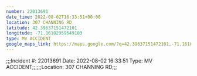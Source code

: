 ```yaml
---
number: 22013691
date_time: 2022-08-02T16:33:51+00:00
location: 307 CHANNING RD
latitude: 42.39637151472101
longitude: -71.16102959549103
type: MV ACCIDENT
google_maps_link: https://maps.google.com/?q=42.39637151472101,-71.16102959549103
---
```


;;;Incident #: 22013691  Date: 2022-08-02 16:33:51   Type: MV ACCIDENT;;;;;;Location: 307 CHANNING RD;;;
